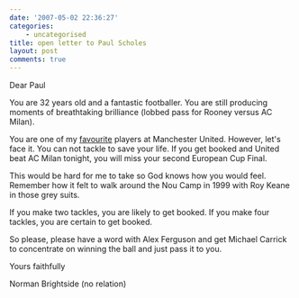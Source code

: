 ```yaml
---
date: '2007-05-02 22:36:27'
categories:
    - uncategorised
title: open letter to Paul Scholes
layout: post
comments: true
---
```


Dear Paul

You are 32 years old and a fantastic footballer. You are still producing
moments of breathtaking brilliance (lobbed pass for Rooney versus AC
Milan).

You are one of my
[favourite](http://www.nbrightside.com/blog/2005/11/22/barstool-correspondent/)
players at Manchester United. However, let's face it. You can not tackle
to save your life. If you get booked and United beat AC Milan tonight,
you will miss your second European Cup Final.

This would be hard for me to take so God knows how you would feel.
Remember how it felt to walk around the Nou Camp in 1999 with Roy Keane
in those grey suits.

If you make two tackles, you are likely to get booked. If you make four
tackles, you are certain to get booked.

So please, please have a word with Alex Ferguson and get Michael Carrick
to concentrate on winning the ball and just pass it to you.

Yours faithfully

Norman Brightside (no relation)
